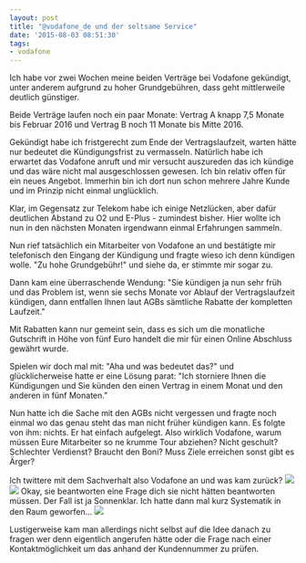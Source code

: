```yaml
---
layout: post
title: "@vodafone_de und der seltsame Service"
date: '2015-08-03 08:51:30'
tags:
- vodafone
---
```


Ich habe vor zwei Wochen meine beiden Verträge bei Vodafone gekündigt, unter anderem aufgrund zu hoher Grundgebühren, dass geht mittlerweile deutlich günstiger.

Beide Verträge laufen noch ein paar Monate:
Vertrag A knapp 7,5 Monate bis Februar 2016 und Vertrag B noch 11 Monate bis Mitte 2016.

Gekündigt habe ich fristgerecht zum Ende der Vertragslaufzeit, warten hätte nur bedeutet die Kündigungsfrist zu vermasseln. Natürlich habe ich erwartet das Vodafone anruft und mir versucht auszureden das ich kündige und das wäre nicht mal ausgeschlossen gewesen. Ich bin relativ offen für ein neues Angebot. Immerhin bin ich dort nun schon mehrere Jahre Kunde und im Prinzip nicht einmal unglücklich.

Klar, im Gegensatz zur Telekom habe ich einige Netzlücken, aber dafür deutlichen Abstand zu O2 und E-Plus - zumindest bisher. Hier wollte ich nun in den nächsten Monaten irgendwann einmal Erfahrungen sammeln.

Nun rief tatsächlich ein Mitarbeiter von Vodafone an und bestätigte mir telefonisch den Eingang der Kündigung und fragte wieso ich denn kündigen wolle. "Zu hohe Grundgebühr!" und siehe da, er stimmte mir sogar zu.

Dann kam eine überraschende Wendung: "Sie kündigen ja nun sehr früh und das Problem ist, wenn sie sechs Monate vor Ablauf der Vertragslaufzeit kündigen, dann entfallen Ihnen laut AGBs sämtliche Rabatte der kompletten Laufzeit."

Mit Rabatten kann nur gemeint sein, dass es sich um die monatliche Gutschrift in Höhe von fünf Euro handelt die mir für einen Online Abschluss gewährt wurde.

Spielen wir doch mal mit: "Aha und was bedeutet das?" und glücklicherweise hatte er eine Lösung parat: "Ich storniere Ihnen die Kündigungen und Sie künden den einen Vertrag in einem Monat und den anderen in fünf Monaten."

Nun hatte ich die Sache mit den AGBs nicht vergessen und fragte noch einmal wo das genau steht das man nicht früher kündigen kann. Es folgte von ihm: nichts. Er hat einfach aufgelegt. Also wirklich Vodafone, warum müssen Eure Mitarbeiter so ne krumme Tour abziehen? Nicht geschult? Schlechter Verdienst? Braucht den Boni? Muss Ziele erreichen sonst gibt es Ärger?

Ich twittere mit dem Sachverhalt also Vodafone an und was kam zurück?
![](/content/images/2015/08/1.png)
![](/content/images/2015/08/2.png)
Okay, sie beantworten eine Frage dich sie nicht hätten beantworten müssen. Der Fall ist ja Sonnenklar. Ich hatte dann mal kurz Systematik in den Raum geworfen...
![](/content/images/2015/08/3.png)

Lustigerweise kam man allerdings nicht selbst auf die Idee danach zu fragen wer denn eigentlich angerufen hätte oder die Frage nach einer Kontaktmöglichkeit um das anhand der Kundennummer zu prüfen.